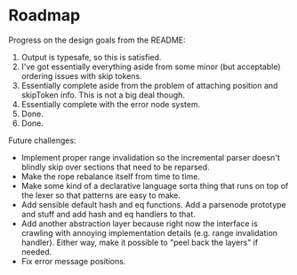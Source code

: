 # Roadmap

Progress on the design goals from the README:

1. Output is typesafe, so this is satisfied.
2. I've got essentially everything aside from some minor (but acceptable) ordering issues with skip tokens.
3. Essentially complete aside from the problem of attaching position and skipToken info. This is not a big deal though.
4. Essentially complete with the error node system.
5. Done.
6. Done.

Future challenges:

- Implement proper range invalidation so the incremental parser doesn't blindly skip over sections that need to be reparsed.
- Make the rope rebalance itself from time to time.
- Make some kind of a declarative language sorta thing that runs on top of the lexer so that patterns are easy to make.
- Add sensible default hash and eq functions. Add a parsenode prototype and stuff and add hash and eq handlers to that.
- Add another abstraction layer because right now the interface is crawling with annoying implementation details (e.g. range invalidation handler). Either way, make it possible to "peel back the layers" if needed.
- Fix error message positions.
